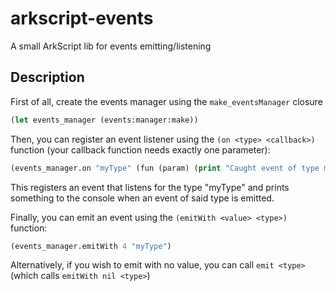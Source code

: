 # arkscript-events
A small ArkScript lib for events emitting/listening

## Description
First of all, create the events manager using the `make_eventsManager` closure
```lisp
(let events_manager (events:manager:make))
```

Then, you can register an event listener using the `(on <type> <callback>)` function (your callback function needs exactly one parameter):
```lisp
(events_manager.on "myType" (fun (param) (print "Caught event of type myType with parameter " param)))
```
This registers an event that listens for the type "myType" and prints something to the console when an event of said type is emitted.

Finally, you can emit an event using the `(emitWith <value> <type>)` function:
```lisp
(events_manager.emitWith 4 "myType")
```

Alternatively, if you wish to emit with no value, you can call `emit <type>` (which calls `emitWith nil <type>`)